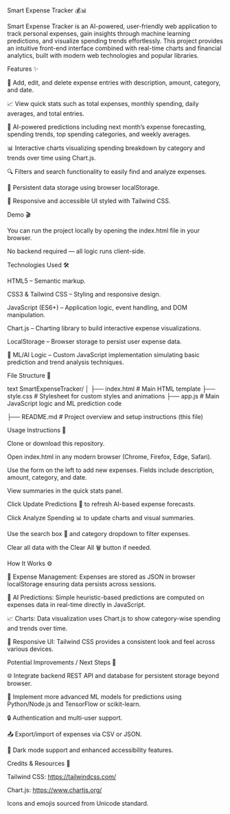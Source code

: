 Smart Expense Tracker 💰📊

Smart Expense Tracker is an AI-powered, user-friendly web application to track personal expenses, gain insights through machine learning predictions, and visualize spending trends effortlessly. This project provides an intuitive front-end interface combined with real-time charts and financial analytics, built with modern web technologies and popular libraries.

Features ✨

📝 Add, edit, and delete expense entries with description, amount, category, and date.

📈 View quick stats such as total expenses, monthly spending, daily averages, and total entries.

🤖 AI-powered predictions including next month’s expense forecasting, spending trends, top spending categories, and weekly averages.

📊 Interactive charts visualizing spending breakdown by category and trends over time using Chart.js.

🔍 Filters and search functionality to easily find and analyze expenses.

💾 Persistent data storage using browser localStorage.

📱 Responsive and accessible UI styled with Tailwind CSS.

Demo 🎬

You can run the project locally by opening the index.html file in your browser.

No backend required — all logic runs client-side.

Technologies Used 🛠️

HTML5 – Semantic markup.

CSS3 & Tailwind CSS – Styling and responsive design.

JavaScript (ES6+) – Application logic, event handling, and DOM manipulation.

Chart.js – Charting library to build interactive expense visualizations.

LocalStorage – Browser storage to persist user expense data.

🤖 ML/AI Logic 
– Custom JavaScript implementation simulating basic prediction and trend analysis techniques.

File Structure 📁

text
SmartExpenseTracker/
│
├── index.html          # Main HTML template
├── style.css           # Stylesheet for custom styles and animations
├── app.js              # Main JavaScript logic and ML prediction code

├── README.md           # Project overview and setup instructions (this file)

Usage Instructions 🚀

Clone or download this repository.

Open index.html in any modern browser (Chrome, Firefox, Edge, Safari).

Use the form on the left to add new expenses. Fields include description, amount, category, and date.

View summaries in the quick stats panel.

Click Update Predictions 🔮 to refresh AI-based expense forecasts.

Click Analyze Spending 📊 to update charts and visual summaries.

Use the search box 🔎 and category dropdown to filter expenses.

Clear all data with the Clear All 🗑️ button if needed.

How It Works ⚙️

💾 Expense Management: Expenses are stored as JSON in browser localStorage ensuring data persists across sessions.

🤖 AI Predictions: Simple heuristic-based predictions are computed on expenses data in real-time directly in JavaScript.

📈 Charts: Data visualization uses Chart.js to show category-wise spending and trends over time.

📱 Responsive UI: Tailwind CSS provides a consistent look and feel across various devices.

Potential Improvements / Next Steps 🌟

🌐 Integrate backend REST API and database for persistent storage beyond browser.

🧠 Implement more advanced ML models for predictions using Python/Node.js and TensorFlow or scikit-learn.

🔒 Authentication and multi-user support.

📤 Export/import of expenses via CSV or JSON.

🌙 Dark mode support and enhanced accessibility features.

Credits & Resources 🙌

Tailwind CSS: https://tailwindcss.com/

Chart.js: https://www.chartjs.org/

Icons and emojis sourced from Unicode standard.
